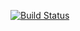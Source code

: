 [![Build Status](https://travis-ci.org/kosbr/glacier-multipart-uploader.svg?branch=master)](https://travis-ci.org/kosbr/glacier-multipart-uploader)